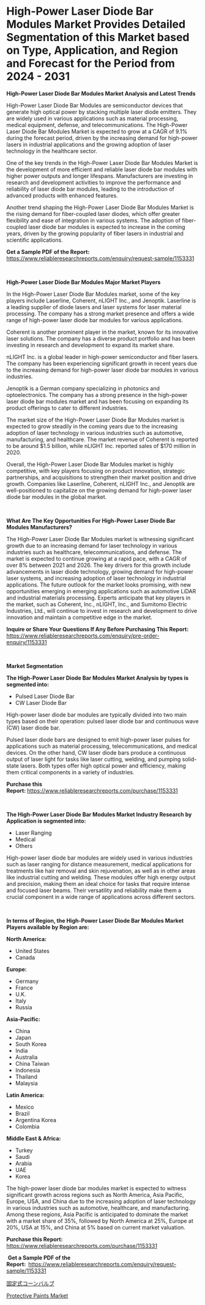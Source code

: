 <p><h1>High-Power Laser Diode Bar Modules Market Provides Detailed Segmentation of this Market based on Type, Application, and Region and Forecast for the Period from 2024 - 2031</h1></p><p><strong>High-Power Laser Diode Bar Modules Market Analysis and Latest Trends</strong></p>
<p><p>High-Power Laser Diode Bar Modules are semiconductor devices that generate high optical power by stacking multiple laser diode emitters. They are widely used in various applications such as material processing, medical equipment, defense, and telecommunications. The High-Power Laser Diode Bar Modules Market is expected to grow at a CAGR of 9.1% during the forecast period, driven by the increasing demand for high-power lasers in industrial applications and the growing adoption of laser technology in the healthcare sector.</p><p>One of the key trends in the High-Power Laser Diode Bar Modules Market is the development of more efficient and reliable laser diode bar modules with higher power outputs and longer lifespans. Manufacturers are investing in research and development activities to improve the performance and reliability of laser diode bar modules, leading to the introduction of advanced products with enhanced features.</p><p>Another trend shaping the High-Power Laser Diode Bar Modules Market is the rising demand for fiber-coupled laser diodes, which offer greater flexibility and ease of integration in various systems. The adoption of fiber-coupled laser diode bar modules is expected to increase in the coming years, driven by the growing popularity of fiber lasers in industrial and scientific applications.</p></p>
<p><strong>Get a Sample PDF of the Report:&nbsp;</strong> <a href="https://www.reliableresearchreports.com/enquiry/request-sample/1153331">https://www.reliableresearchreports.com/enquiry/request-sample/1153331</a></p>
<p>&nbsp;</p>
<p><strong>High-Power Laser Diode Bar Modules Major Market Players</strong></p>
<p><p>In the High-Power Laser Diode Bar Modules market, some of the key players include Laserline, Coherent, nLIGHT Inc., and Jenoptik. Laserline is a leading supplier of diode lasers and laser systems for laser material processing. The company has a strong market presence and offers a wide range of high-power laser diode bar modules for various applications.</p><p>Coherent is another prominent player in the market, known for its innovative laser solutions. The company has a diverse product portfolio and has been investing in research and development to expand its market share.</p><p>nLIGHT Inc. is a global leader in high-power semiconductor and fiber lasers. The company has been experiencing significant growth in recent years due to the increasing demand for high-power laser diode bar modules in various industries.</p><p>Jenoptik is a German company specializing in photonics and optoelectronics. The company has a strong presence in the high-power laser diode bar modules market and has been focusing on expanding its product offerings to cater to different industries.</p><p>The market size of the High-Power Laser Diode Bar Modules market is expected to grow steadily in the coming years due to the increasing adoption of laser technology in various industries such as automotive, manufacturing, and healthcare. The market revenue of Coherent is reported to be around $1.5 billion, while nLIGHT Inc. reported sales of $170 million in 2020.</p><p>Overall, the High-Power Laser Diode Bar Modules market is highly competitive, with key players focusing on product innovation, strategic partnerships, and acquisitions to strengthen their market position and drive growth. Companies like Laserline, Coherent, nLIGHT Inc., and Jenoptik are well-positioned to capitalize on the growing demand for high-power laser diode bar modules in the global market.</p></p>
<p>&nbsp;</p>
<p><strong>What Are The Key Opportunities For High-Power Laser Diode Bar Modules Manufacturers?</strong></p>
<p><p>The High-Power Laser Diode Bar Modules market is witnessing significant growth due to an increasing demand for laser technology in various industries such as healthcare, telecommunications, and defense. The market is expected to continue growing at a rapid pace, with a CAGR of over 8% between 2021 and 2026. The key drivers for this growth include advancements in laser diode technology, growing demand for high-power laser systems, and increasing adoption of laser technology in industrial applications. The future outlook for the market looks promising, with new opportunities emerging in emerging applications such as automotive LiDAR and industrial materials processing.  Experts anticipate that key players in the market, such as Coherent, Inc., nLIGHT, Inc., and Sumitomo Electric Industries, Ltd., will continue to invest in research and development to drive innovation and maintain a competitive edge in the market.</p></p>
<p><strong>Inquire or Share Your Questions If Any Before Purchasing This Report:</strong> <a href="https://www.reliableresearchreports.com/enquiry/pre-order-enquiry/1153331">https://www.reliableresearchreports.com/enquiry/pre-order-enquiry/1153331</a></p>
<p>&nbsp;</p>
<p><strong>Market Segmentation</strong></p>
<p><strong>The High-Power Laser Diode Bar Modules Market Analysis by types is segmented into:</strong></p>
<p><ul><li>Pulsed Laser Diode Bar</li><li>CW Laser Diode Bar</li></ul></p>
<p><p>High-power laser diode bar modules are typically divided into two main types based on their operation: pulsed laser diode bar and continuous wave (CW) laser diode bar. </p><p>Pulsed laser diode bars are designed to emit high-power laser pulses for applications such as material processing, telecommunications, and medical devices. On the other hand, CW laser diode bars produce a continuous output of laser light for tasks like laser cutting, welding, and pumping solid-state lasers. Both types offer high optical power and efficiency, making them critical components in a variety of industries.</p></p>
<p><strong>Purchase this Report:&nbsp;</strong><a href="https://www.reliableresearchreports.com/purchase/1153331">https://www.reliableresearchreports.com/purchase/1153331</a></p>
<p>&nbsp;</p>
<p><strong>The High-Power Laser Diode Bar Modules Market Industry Research by Application is segmented into:</strong></p>
<p><ul><li>Laser Ranging</li><li>Medical</li><li>Others</li></ul></p>
<p><p>High-power laser diode bar modules are widely used in various industries such as laser ranging for distance measurement, medical applications for treatments like hair removal and skin rejuvenation, as well as in other areas like industrial cutting and welding. These modules offer high energy output and precision, making them an ideal choice for tasks that require intense and focused laser beams. Their versatility and reliability make them a crucial component in a wide range of applications across different sectors.</p></p>
<p>&nbsp;</p>
<p><strong>In terms of Region, the High-Power Laser Diode Bar Modules Market Players available by Region are:</strong></p>
<p>
    <p> <strong> North America: </strong>
        <ul>
            <li>United States</li>
            <li>Canada</li>
        </ul>
        </p> 
    <p> <strong> Europe: </strong>
        <ul>
            <li>Germany</li>
            <li>France</li>
            <li>U.K.</li>
            <li>Italy</li>
            <li>Russia</li>
        </ul>
        </p> 
    <p> <strong> Asia-Pacific: </strong>
        <ul>
            <li>China</li>
            <li>Japan</li>
            <li>South Korea</li>
            <li>India</li>
            <li>Australia</li>
            <li>China Taiwan</li>
            <li>Indonesia</li>
            <li>Thailand</li>
            <li>Malaysia</li>
        </ul>
        </p> 
    <p> <strong> Latin America: </strong>
        <ul>
            <li>Mexico</li>
            <li>Brazil</li>
            <li>Argentina Korea</li>
            <li>Colombia</li>
        </ul>
        </p> 
    <p> <strong> Middle East & Africa: </strong>
        <ul>
            <li>Turkey</li>
            <li>Saudi</li>
            <li>Arabia</li>
            <li>UAE</li>
            <li>Korea</li>
        </ul>
    </p>
    </p>
<p><p>The high-power laser diode bar modules market is expected to witness significant growth across regions such as North America, Asia Pacific, Europe, USA, and China due to the increasing adoption of laser technology in various industries such as automotive, healthcare, and manufacturing. Among these regions, Asia Pacific is anticipated to dominate the market with a market share of 35%, followed by North America at 25%, Europe at 20%, USA at 15%, and China at 5% based on current market valuation.</p></p>
<p><strong>Purchase this Report: </strong><a href="https://www.reliableresearchreports.com/purchase/1153331">https://www.reliableresearchreports.com/purchase/1153331</a></p>
<p>&nbsp;<strong>Get a Sample PDF of the Report:&nbsp;&nbsp;</strong><a href="https://www.reliableresearchreports.com/enquiry/request-sample/1153331">https://www.reliableresearchreports.com/enquiry/request-sample/1153331</a></p>
<p><strong></strong></p>
<p><p><a href="https://github.com/oqxogxyvqe90775/Market-Research-Report-List-1/blob/main/383835813624.md">固定式コーンバルブ</a></p><p><a href="https://meowing-canidae-761.notion.site/Protective-Paints-Market-Research-Report-The-Key-To-Successful-Business-Strategy-Forecasted-for-Per-db904f4a62f44ce195e2f89efab59d47">Protective Paints Market</a></p></p>